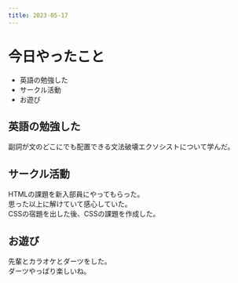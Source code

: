 ```yaml
---
title: 2023-05-17
---
```


# 今日やったこと
- 英語の勉強した
- サークル活動
- お遊び

## 英語の勉強した
副詞が文のどこにでも配置できる文法破壊エクソシストについて学んだ。  

## サークル活動
HTMLの課題を新入部員にやってもらった。  
思った以上に解けていて感心していた。  
CSSの宿題を出した後、CSSの課題を作成した。  

## お遊び
先輩とカラオケとダーツをした。  
ダーツやっぱり楽しいね。  
